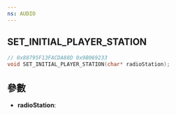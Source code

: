 ```yaml
---
ns: AUDIO
---
```

## SET_INITIAL_PLAYER_STATION

```c
// 0x88795F13FACDA88D 0x9B069233
void SET_INITIAL_PLAYER_STATION(char* radioStation);
```


## 參數
* **radioStation**: 

